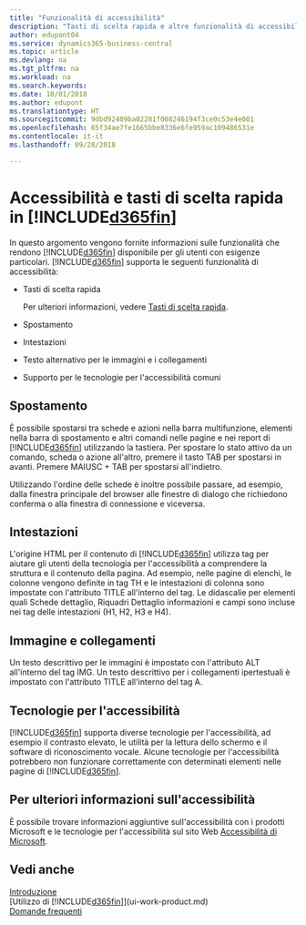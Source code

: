 ```yaml
---
title: "Funzionalità di accessibilità"
description: "Tasti di scelta rapida e altre funzionalità di accessibilità."
author: edupont04
ms.service: dynamics365-business-central
ms.topic: article
ms.devlang: na
ms.tgt_pltfrm: na
ms.workload: na
ms.search.keywords: 
ms.date: 10/01/2018
ms.author: edupont
ms.translationtype: HT
ms.sourcegitcommit: 9dbd92409ba02281f008246194f3ce0c53e4e001
ms.openlocfilehash: 65f34ae7fe1665bbe8336e6fe959ac109486531e
ms.contentlocale: it-it
ms.lasthandoff: 09/28/2018

---
```

# <a name="accessibility-and-keyboard-shortcuts-in-included365finincludesd365finmdmd"></a>Accessibilità e tasti di scelta rapida in [!INCLUDE[d365fin](includes/d365fin_md.md)]
In questo argomento vengono fornite informazioni sulle funzionalità che rendono [!INCLUDE[d365fin](includes/d365fin_md.md)] disponibile per gli utenti con esigenze particolari. [!INCLUDE[d365fin](includes/d365fin_md.md)] supporta le seguenti funzionalità di accessibilità:  

-   Tasti di scelta rapida

    Per ulteriori informazioni, vedere [Tasti di scelta rapida](keyboard-shortcuts.md).

-   Spostamento  

-   Intestazioni  

-   Testo alternativo per le immagini e i collegamenti  

-   Supporto per le tecnologie per l'accessibilità comuni  

<!-- moved to separate article
##  <a name="Keyboard"></a> Keyboard Shortcuts in the browser
 [!INCLUDE[d365fin](includes/d365fin_md.md)] supports the keyboard shortcuts that are supported by most web browsers. The keyboard shortcuts described here refer to the U.S. keyboard layout. The layout of the keys on other keyboards may not correspond exactly to the keys on a U.S. keyboard.  

|To do this|Press|  
|----------------|-----------|  
|To move focus to the next or previous control or element on a page, such as buttons, fields, or items in a list.|Tab, Shift+Tab|  
|To enable or access the element or control that is in focus.|Enter|  
|To scroll items up and down in a list.|Up Arrow, Down Arrow|  
|To scroll columns of an item left and right in a list.|Left Arrow, Right Arrow|  
|To open a drop-down list or look up a value for a field.|Alt+Down Arrow|  
|To move focus to the next element outside the list.|Ctrl + Enter|  
|To see the transactions that resulted in a calculated value in a field.|Alt+Right Arrow|  

-->

##  <a name="Navigation"></a> Spostamento  
 È possibile spostarsi tra schede e azioni nella barra multifunzione, elementi nella barra di spostamento e altri comandi nelle pagine e nei report di [!INCLUDE[d365fin](includes/d365fin_md.md)] utilizzando la tastiera. Per spostare lo stato attivo da un comando, scheda o azione all'altro, premere il tasto TAB per spostarsi in avanti. Premere MAIUSC + TAB per spostarsi all'indietro.  

 Utilizzando l'ordine delle schede è inoltre possibile passare, ad esempio, dalla finestra principale del browser alle finestre di dialogo che richiedono conferma o alla finestra di connessione e viceversa.  

##  <a name="Headings"></a> Intestazioni  
 L'origine HTML per il contenuto di [!INCLUDE[d365fin](includes/d365fin_md.md)] utilizza tag per aiutare gli utenti della tecnologia per l'accessibilità a comprendere la struttura e il contenuto della pagina. Ad esempio, nelle pagine di elenchi, le colonne vengono definite in tag TH e le intestazioni di colonna sono impostate con l'attributo TITLE all'interno del tag. Le didascalie per elementi quali Schede dettaglio, Riquadri Dettaglio informazioni e campi sono incluse nei tag delle intestazioni (H1, H2, H3 e H4).  

##  <a name="Images"></a> Immagine e collegamenti  
 Un testo descrittivo per le immagini è impostato con l'attributo ALT all'interno del tag IMG. Un testo descrittivo per i collegamenti ipertestuali è impostato con l'attributo TITLE all'interno del tag A.  

##  <a name="AssistiveTech"></a> Tecnologie per l'accessibilità  
[!INCLUDE[d365fin](includes/d365fin_md.md)] supporta diverse tecnologie per l'accessibilità, ad esempio il contrasto elevato, le utilità per la lettura dello schermo e il software di riconoscimento vocale. Alcune tecnologie per l'accessibilità potrebbero non funzionare correttamente con determinati elementi nelle pagine di [!INCLUDE[d365fin](includes/d365fin_md.md)].  

## <a name="for-more-accessibility-information"></a>Per ulteriori informazioni sull'accessibilità  
È possibile trovare informazioni aggiuntive sull'accessibilità con i prodotti Microsoft e le tecnologie per l'accessibilità sul sito Web [Accessibilità di Microsoft](https://go.microsoft.com/fwlink/?LinkId=262160).

## <a name="see-also"></a>Vedi anche
[Introduzione](product-get-started.md)  
[Utilizzo di [!INCLUDE[d365fin](includes/d365fin_md.md)]](ui-work-product.md)  
[Domande frequenti](across-faq.md)  

